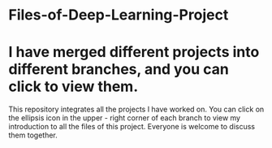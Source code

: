 # Files-of-Deep-Learning-Project
# I have merged different projects into different branches, and you can click to view them. 
This repository integrates all the projects I have worked on. 
You can click on the ellipsis icon in the upper - right corner of each branch to view my introduction to all the files of this project.
Everyone is welcome to discuss them together. 
